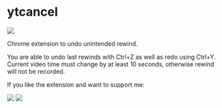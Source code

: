 # ytcancel
[![](https://img.shields.io/chrome-web-store/users/goodnjebkdapcafcdipcnlahdppddahg)](https://chrome.google.com/webstore/detail/ctrl%20z-for-youtube/goodnjebkdapcafcdipcnlahdppddahg)

Chrome extension to undo unintended rewind.

You are able to undo last rewinds with Ctrl+Z as well as redo using Ctrl+Y. Current video time must change by at least 10 seconds, otherwise rewind will not be recorded.

If you like the extension and want to support me:

[![](https://img.shields.io/badge/donate-qiwi-orange)](https://qiwi.com/n/LIKBJORN) [![](https://img.shields.io/badge/donate-yamoney-red)](https://money.yandex.ru/to/41001843168372)
